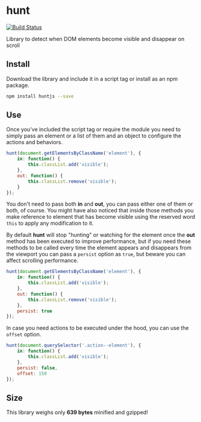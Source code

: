 # hunt

[![Build Status](https://travis-ci.org/jeremenichelli/hunt.svg)](https://travis-ci.org/jeremenichelli/hunt)

Library to detect when DOM elements become visible and disappear on scroll


## Install

Download the library and include it in a script tag or install as an npm package.

```sh
npm install huntjs --save
```

## Use

Once you've included the script tag or require the module you need to simply pass an element or a list of them and an object to configure the actions and behaviors.

```js
hunt(document.getElementsByClassName('element'), {
    in: function() {
        this.classList.add('visible');
    },
    out: function() {
        this.classList.remove('visible');
    }
});
```
You don't need to pass both <strong>in</strong> and <strong>out</strong>, you can pass either one of them or both, of course. You might have also noticed that inside those methods you make reference to element that has become visible using the reserved word <code>this</code> to apply any modification to it.

By default <strong>hunt</strong> will stop "hunting" or watching for the element once the <strong>out</strong> method has been executed to improve performance, but if you need these methods to be called every time the element appears and disappears from the viewport you can pass a <code>persist</code> option as <code>true</code>, but beware you can affect scrolling performance.

```js
hunt(document.getElementsByClassName('element'), {
    in: function() {
        this.classList.add('visible');
    },
    out: function() {
        this.classList.remove('visible');
    },
    persist: true
});
```

In case you need actions to be executed under the hood, you can use the <code>offset</code> option.

```js
hunt(document.querySelector('.action--element'), {
    in: function() {
        this.classList.add('visible');
    },
    persist: false,
    offset: 150
});
```

## Size

This library weighs only <strong>639 bytes</strong> minified and gzipped!
